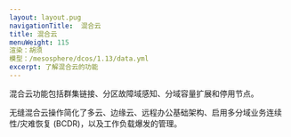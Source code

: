 ```yaml
---
layout: layout.pug
navigationTitle:  混合云
title: 混合云
menuWeight: 115
渲染：胡须
模型：/mesosphere/dcos/1.13/data.yml
excerpt: 了解混合云的功能
---
```


混合云功能包括群集链接、分区故障域感知、分域容量扩展和停用节点。

无缝混合云操作简化了多云、边缘云、远程办公基础架构、启用多分域业务连续性/灾难恢复 (BCDR)，以及工作负载爆发的管理。
